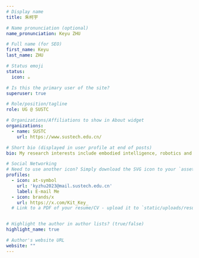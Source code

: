 ```yaml
---
# Display name
title: 朱柯宇

# Name pronunciation (optional)
name_pronunciation: Keyu ZHU

# Full name (for SEO)
first_name: Keyu
last_name: ZHU

# Status emoji
status: 
  icon: ☕️

# Is this the primary user of the site?
superuser: true

# Role/position/tagline
role: UG @ SUSTC

# Organizations/Affiliations to show in About widget
organizations:
  - name: SUSTC
    url: https://www.sustech.edu.cn/

# Short bio (displayed in user profile at end of posts)
bio: My research interests include embodied intelligence, robotics and machine learning.

# Social Networking
# Need to use another icon? Simply download the SVG icon to your `assets/media/icons/` folder.
profiles:
  - icon: at-symbol
    url: 'kyzhu2023@mail.sustech.edu.cn'
    label: E-mail Me
  - icon: brands/x
    url: https://x.com/Kit_Key_
  # Link to a PDF of your resume/CV - upload it to `static/uploads/resume.pdf`


# Highlight the author in author lists? (true/false)
highlight_name: true

# Author's website URL
website: ""
---
```



